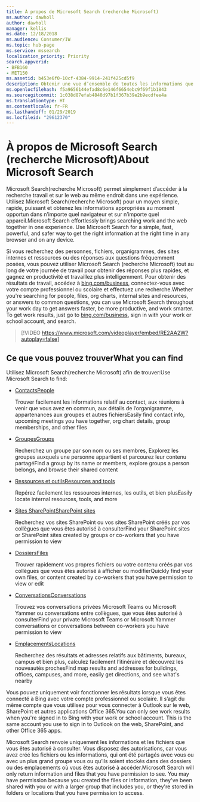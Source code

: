 ```yaml
---
title: À propos de Microsoft Search (recherche Microsoft)
ms.author: dawholl
author: dawholl
manager: kellis
ms.date: 12/18/2018
ms.audience: Consumer/IW
ms.topic: hub-page
ms.service: mssearch
localization_priority: Priority
search.appverid:
- BFB160
- MET150
ms.assetid: b453e6f0-10cf-4384-9914-241f425cd5f9
description: Obtenir une vue d’ensemble de toutes les informations que vous trouverez lorsque vous utilisez Microsoft Search (recherche Microsoft)
ms.openlocfilehash: f5a9656144efad8c6e146f6654ebc9f69f1b1843
ms.sourcegitcommit: 1c038d87efab4840d97b1f367b39e2b9ecdfee4a
ms.translationtype: HT
ms.contentlocale: fr-FR
ms.lasthandoff: 01/29/2019
ms.locfileid: "29612370"
---
```

# <a name="about-microsoft-search"></a><span data-ttu-id="5be68-103">À propos de Microsoft Search (recherche Microsoft)</span><span class="sxs-lookup"><span data-stu-id="5be68-103">About Microsoft Search</span></span>

<span data-ttu-id="5be68-p101">Microsoft Search(recherche Microsoft) permet simplement d’accéder à la recherche travail et sur le web au même endroit dans une expérience. Utilisez Microsoft Search(recherche Microsoft) pour un moyen simple, rapide, puissant et obtenez les informations appropriées au moment opportun dans n’importe quel navigateur et sur n’importe quel appareil.</span><span class="sxs-lookup"><span data-stu-id="5be68-p101">Microsoft Search effortlessly brings searching work and the web together in one experience. Use Microsoft Search for a simple, fast, powerful, and safer way to get the right information at the right time in any browser and on any device.</span></span>
  
<span data-ttu-id="5be68-p102">Si vous recherchez des personnes, fichiers, organigrammes, des sites internes et ressources ou des réponses aux questions fréquemment posées, vous pouvez utiliser Microsoft Search (recherche Microsoft) tout au long de votre journée de travail pour obtenir des réponses plus rapides, et gagnez en productivité et travaillez plus intelligemment. Pour obtenir des résultats de travail, accédez à [bing.com/business](https://www.bing.com/business), connectez-vous avec votre compte professionnel ou scolaire et effectuez une recherche.</span><span class="sxs-lookup"><span data-stu-id="5be68-p102">Whether you're searching for people, files, org charts, internal sites and resources, or answers to common questions, you can use Microsoft Search throughout your work day to get answers faster, be more productive, and work smarter. To get work results, just go to [bing.com/business](https://www.bing.com/business), sign in with your work or school account, and search.</span></span> 
  
> [!VIDEO https://www.microsoft.com/videoplayer/embed/RE2AA2W?autoplay=false]

## <a name="what-you-can-find"></a><span data-ttu-id="5be68-108">Ce que vous pouvez trouver</span><span class="sxs-lookup"><span data-stu-id="5be68-108">What you can find</span></span>
  
<span data-ttu-id="5be68-109">Utilisez Microsoft Search(recherche Microsoft) afin de trouver:</span><span class="sxs-lookup"><span data-stu-id="5be68-109">Use Microsoft Search to find:</span></span>
  
- [<span data-ttu-id="5be68-110">Contacts</span><span class="sxs-lookup"><span data-stu-id="5be68-110">People</span></span>](find-people-and-groups.md)
    
    <span data-ttu-id="5be68-111">Trouver facilement les informations relatif au contact, aux réunions à venir que vous avez en commun, aux détails de l’organigramme, appartenances aux groupes et autres fichiers</span><span class="sxs-lookup"><span data-stu-id="5be68-111">Easily find contact info, upcoming meetings you have together, org chart details, group memberships, and other files</span></span>
    
- [<span data-ttu-id="5be68-112">Groupes</span><span class="sxs-lookup"><span data-stu-id="5be68-112">Groups</span></span>](find-people-and-groups.md)
    
    <span data-ttu-id="5be68-113">Recherchez un groupe par son nom ou ses membres, Explorez les groupes auxquels une personne appartient et parcourez leur contenu partagé</span><span class="sxs-lookup"><span data-stu-id="5be68-113">Find a group by its name or members, explore groups a person belongs, and browse their shared content</span></span>
    
- [<span data-ttu-id="5be68-114">Ressources et outils</span><span class="sxs-lookup"><span data-stu-id="5be68-114">Resources and tools</span></span>](find-resources-tools-and-more.md)
    
    <span data-ttu-id="5be68-115">Repérez facilement les ressources internes, les outils, et bien plus</span><span class="sxs-lookup"><span data-stu-id="5be68-115">Easily locate internal resources, tools, and more</span></span>
    
- [<span data-ttu-id="5be68-116">Sites SharePoint</span><span class="sxs-lookup"><span data-stu-id="5be68-116">SharePoint sites</span></span>](find-sharepoint-sites.md)
    
    <span data-ttu-id="5be68-117">Recherchez vos sites SharePoint ou vos sites SharePoint créés par vos collègues que vous êtes autorisé à consulter</span><span class="sxs-lookup"><span data-stu-id="5be68-117">Find your SharePoint sites or SharePoint sites created by groups or co-workers that you have permission to view</span></span>
    
- [<span data-ttu-id="5be68-118">Dossiers</span><span class="sxs-lookup"><span data-stu-id="5be68-118">Files</span></span>](find-files.md)
    
    <span data-ttu-id="5be68-119">Trouver rapidement vos propres fichiers ou votre contenu créés par vos collègues que vous êtes autorisé à afficher ou modifier</span><span class="sxs-lookup"><span data-stu-id="5be68-119">Quickly find your own files, or content created by co-workers that you have permission to view or edit</span></span>
    
- [<span data-ttu-id="5be68-120">Conversations</span><span class="sxs-lookup"><span data-stu-id="5be68-120">Conversations</span></span>](find-conversations.md)
    
    <span data-ttu-id="5be68-121">Trouvez vos conversations privées Microsoft Teams ou Microsoft Yammer ou conversations entre collègues, que vous êtes autorisé à consulter</span><span class="sxs-lookup"><span data-stu-id="5be68-121">Find your private Microsoft Teams or Microsoft Yammer conversations or conversations between co-workers you have permission to view</span></span>
    
- [<span data-ttu-id="5be68-122">Emplacements</span><span class="sxs-lookup"><span data-stu-id="5be68-122">Locations</span></span>](find-locations.md)
    
    <span data-ttu-id="5be68-123">Recherchez des résultats et adresses relatifs aux bâtiments, bureaux, campus et bien plus, calculez facilement l’itinéraire et découvrez les nouveautés proches</span><span class="sxs-lookup"><span data-stu-id="5be68-123">Find map results and addresses for buildings, offices, campuses, and more, easily get directions, and see what's nearby</span></span>    
    
<span data-ttu-id="5be68-p103">Vous pouvez uniquement voir fonctionner les résultats lorsque vous êtes connecté à Bing avec votre compte professionnel ou scolaire. Il s’agit du même compte que vous utilisez pour vous connecter à Outlook sur le web, SharePoint et autres applications Office 365.</span><span class="sxs-lookup"><span data-stu-id="5be68-p103">You can only see work results when you're signed in to Bing with your work or school account. This is the same account you use to sign in to Outlook on the web, SharePoint, and other Office 365 apps.</span></span> 
  
<span data-ttu-id="5be68-p104">Microsoft Search renvoie uniquement les informations et les fichiers que vous êtes autorisé à consulter. Vous disposez des autorisations, car vous avez créé les fichiers ou les informations, qui ont été partagés avec vous ou avec un plus grand groupe vous ou qu’ils soient stockés dans des dossiers ou des emplacements où vous êtes autorisé à accéder.</span><span class="sxs-lookup"><span data-stu-id="5be68-p104">Microsoft Search will only return information and files that you have permission to see. You may have permission because you created the files or information, they've been shared with you or with a larger group that includes you, or they're stored in folders or locations that you have permission to access.</span></span>

  

